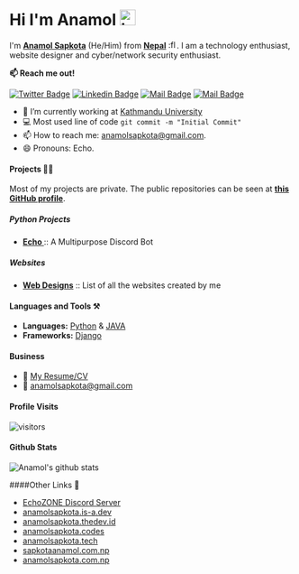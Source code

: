 # Hi I'm Anamol <img src="https://user-images.githubusercontent.com/1303154/88677602-1635ba80-d120-11ea-84d8-d263ba5fc3c0.gif" width="28px" alt="hi">
I'm **[Anamol Sapkota](https://en.wikipedia.org/wiki/User:Ascii002)** (He/Him) from **[Nepal](https://en.wikipedia.org/wiki/Nepal)**  <img src="https://upload.wikimedia.org/wikipedia/commons/thumb/9/9b/Flag_of_Nepal.svg/840px-Flag_of_Nepal.svg.png" height="15" width="15" title=":flag_np:" />. I am a technology enthusiast, website designer and cyber/network security enthusiast.

**:mailbox: Reach me out!**

[![Twitter Badge](https://img.shields.io/badge/-@sapkotaanamol-1ca0f1?style=flat&labelColor=1ca0f1&logo=twitter&logoColor=white&link=https://twitter.com/sapkotaanamol)](https://twitter.com/sapkotaanamol) [![Linkedin Badge](https://img.shields.io/badge/-@anamolsapkota-0e76a8?style=flat&labelColor=0e76a8&logo=linkedin&logoColor=white)](https://www.linkedin.com/in/anamolsapkota/) [![Mail Badge](https://img.shields.io/badge/-@anamolsapkota-e84393?style=flat&labelColor=e84393&logo=instagram&logoColor=white)](https://instagram.com/anamolsapkota) [![Mail Badge](https://img.shields.io/badge/-anamolsapkota-c0392b?style=flat&labelColor=c0392b&logo=gmail&logoColor=white)](mailto:anamolsapkota@gmail.com)

- 🔭 I’m currently working at [Kathmandu University](https://ku.edu.np)
- :computer: Most used line of code `git commit -m "Initial Commit"`
- 📫 How to reach me: anamolsapkota@gmail.com.
- 😄 Pronouns: Echo.

#### Projects 👨‍💻
Most of my projects are private. The public repositories can be seen at **[this GitHub profile](https://github.com/anamolsapkota?tab=repositories)**.

##### Python Projects
- **[ Echo ](https://echobot.tk)** :: A Multipurpose Discord Bot

##### Websites
- **[Web Designs](https://sapkotaanamol.com.np/home#portfolio)** :: List of all the websites created by me

#### Languages and Tools ⚒
- **Languages:** [Python](https://en.wikipedia.org/wiki/Python_(programming_language)) & [JAVA](https://en.wikipedia.org/wiki/Java_(programming_language))
- **Frameworks:** [Django](https://www.djangoproject.com/)

#### Business
- :paperclip: [My Resume/CV](https://cdn.sapkotaanamol.com.np/documents/resume.pdf)
- :email: anamolsapkota@gmail.com

#### Profile Visits 

![visitors](https://visitor-badge.glitch.me/badge?page_id=anamolsapkota.anamolsapkota)

#### Github Stats

![Anamol's github stats](https://github-readme-stats.vercel.app/api?username=anamolsapkota&count_private=true&theme=tokyonight&hide=contribs,prs)

####Other Links 📎

- [EchoZONE Discord Server](https://discord.gg/NXk5ZuC)
- [anamolsapkota.is-a.dev](https://anamolsapkota.is-a.dev)
- [anamolsapkota.thedev.id](https://anamolsapkota.thedev.id)
- [anamolsapkota.codes](https://anamolsapkota.codes)
- [anamolsapkota.tech](https://anamolsapkota.tech)
- [sapkotaanamol.com.np](https://sapkotaanamol.com.np)
- [anamolsapkota.com.np](https://anamolsapkota.com.np)
